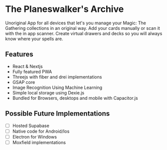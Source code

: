 # The Planeswalker's Archive

Unoriginal App for all devices that let's you manage your Magic: The Gathering collections in an original way. Add your cards manually or scan it with the in app scanner. Create virtual drawers and decks so you will always know where your spells are.

## Features

- React & Nextjs
- Fully featured PWA
- Threejs with fiber and drei implementations
- GSAP core
- Image Recognition Using Machine Learning
- Simple local storage using Dexie.js
- Bundled for Browsers, desktops and mobile with Capacitor.js

## Possible Future Implementations

- [ ] Hosted Supabase
- [ ] Native code for Android/Ios
- [ ] Electron for Windows
- [ ] Moxfield implementations
